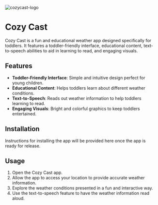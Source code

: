 ![cozycast-logo](https://github.com/user-attachments/assets/7c24055a-071a-46e3-95c8-21629260edc1)


# Cozy Cast 

Cozy Cast is a fun and educational weather app designed specifically for toddlers. It features a toddler-friendly interface, educational content, text-to-speech abilities to aid in learning to read, and engaging visuals.

## Features

- **Toddler-Friendly Interface**: Simple and intuitive design perfect for young children.
- **Educational Content**: Helps toddlers learn about different weather conditions.
- **Text-to-Speech**: Reads out weather information to help toddlers learning to read.
- **Engaging Visuals**: Bright and colorful graphics to keep toddlers entertained.

## Installation

Instructions for installing the app will be provided here once the app is ready for release.

## Usage

1. Open the Cozy Cast app.
2. Allow the app to access your location to provide accurate weather information.
3. Explore the weather conditions presented in a fun and interactive way.
4. Use the text-to-speech feature to have the weather information read aloud.
